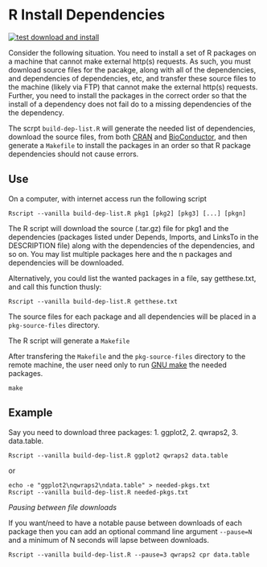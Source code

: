 # R Install Dependencies

[![test download and install](https://github.com/dewittpe/R-install-dependencies/actions/workflows/test_download_and_install.yml/badge.svg)](https://github.com/dewittpe/R-install-dependencies/actions/workflows/test_download_and_install.yml)

Consider the following situation.  You need to install a set of R packages on a
machine that cannot make external http(s) requests.   As such, you must download
source files for the pacakge, along with all of the dependencies, and
dependencies of dependencies, etc, and transfer these source files to the
machine (likely via FTP) that cannot make the external http(s) requests.
Further, you need to install the packages in the correct order so that the
install of a dependency does not fail do to a missing dependencies of the the
dependency.

The scrpt `build-dep-list.R` will generate the needed list of dependencies,
download the source files, from both [CRAN](https://cran.r-project.org) and
[BioConductor](https://www.bioconductor.org/), and then generate a `Makefile`
to install the packages in an order so that R package dependencies should not
cause errors.

## Use

On a computer, with internet access run the following script

    Rscript --vanilla build-dep-list.R pkg1 [pkg2] [pkg3] [...] [pkgn]

The R script will download the source (.tar.gz) file for pkg1 and the
dependencies (packages listed under Depends, Imports, and LinksTo in the
DESCRIPTION file) along with the dependencies of the dependencies, and so on.
You may list multiple packages here and the n packages and dependencies will be
downloaded.

Alternatively, you could list the wanted packages in a file, say getthese.txt,
and call this function thusly:

    Rscript --vanilla build-dep-list.R getthese.txt

The source files for each package and all dependencies will be placed in a
`pkg-source-files` directory.

The R script will generate a `Makefile`

After transfering the `Makefile` and the `pkg-source-files` directory to
the remote machine, the user need only to run [GNU make](https://www.gnu.org/software/make/)
the needed packages.

    make

## Example
Say you need to download three packages: 1. ggplot2, 2. qwraps2, 3. data.table.

    Rscript --vanilla build-dep-list.R ggplot2 qwraps2 data.table

or

    echo -e "ggplot2\nqwraps2\ndata.table" > needed-pkgs.txt
    Rscript --vanilla build-dep-list.R needed-pkgs.txt


_Pausing between file downloads_

If you want/need to have a notable pause between downloads of each package
then you can add an optional command line argument `--pause=N` and a minimum
of N seconds will lapse between downloads.

    Rscript --vanilla build-dep-list.R --pause=3 qwraps2 cpr data.table

